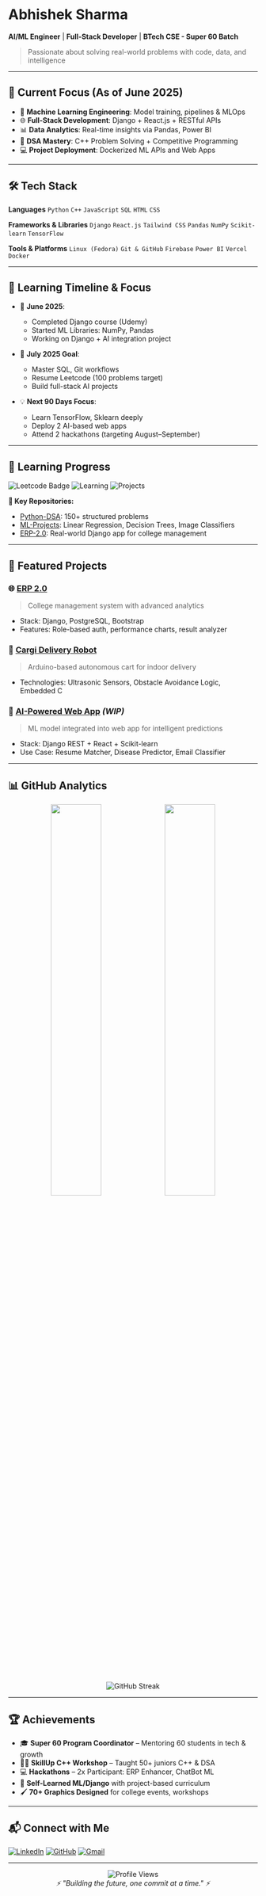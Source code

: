 # Abhishek Sharma

**AI/ML Engineer** | **Full-Stack Developer** | **BTech CSE - Super 60 Batch**

> Passionate about solving real-world problems with code, data, and intelligence

---

## 🎯 Current Focus (As of June 2025)

* 🤖 **Machine Learning Engineering**: Model training, pipelines & MLOps
* 🌐 **Full-Stack Development**: Django + React.js + RESTful APIs
* 📊 **Data Analytics**: Real-time insights via Pandas, Power BI
* 🧠 **DSA Mastery**: C++ Problem Solving + Competitive Programming
* 💻 **Project Deployment**: Dockerized ML APIs and Web Apps

---

## 🛠️ Tech Stack

**Languages**
`Python` `C++` `JavaScript` `SQL` `HTML` `CSS`

**Frameworks & Libraries**
`Django` `React.js` `Tailwind CSS` `Pandas` `NumPy` `Scikit-learn` `TensorFlow`

**Tools & Platforms**
`Linux (Fedora)` `Git & GitHub` `Firebase` `Power BI` `Vercel` `Docker`

---

## 🚧 Learning Timeline & Focus

* 📌 **June 2025**:

  * Completed Django course (Udemy)
  * Started ML Libraries: NumPy, Pandas
  * Working on Django + AI integration project

* 🧱 **July 2025 Goal**:

  * Master SQL, Git workflows
  * Resume Leetcode (100 problems target)
  * Build full-stack AI projects

* 💡 **Next 90 Days Focus**:

  * Learn TensorFlow, Sklearn deeply
  * Deploy 2 AI-based web apps
  * Attend 2 hackathons (targeting August–September)

---

## 🧠 Learning Progress

![Leetcode Badge](https://img.shields.io/badge/DSA_Problems_Solved-150+-brightgreen?style=for-the-badge\&logo=leetcode)
![Learning](https://img.shields.io/badge/Currently_Learning-Machine_Learning-blue?style=for-the-badge)
![Projects](https://img.shields.io/badge/Projects_Completed-10+-orange?style=for-the-badge)

**📌 Key Repositories:**

* [Python-DSA](https://github.com/Pixelated-Sage/Python-DSA): 150+ structured problems
* [ML-Projects](https://github.com/Pixelated-Sage/ML-Projects): Linear Regression, Decision Trees, Image Classifiers
* [ERP-2.0](https://github.com/Pixelated-Sage/ERP-2.0): Real-world Django app for college management

---

## 🚀 Featured Projects

### 🌐 [ERP 2.0](https://github.com/Pixelated-Sage/ERP-2.0)

> College management system with advanced analytics

* Stack: Django, PostgreSQL, Bootstrap
* Features: Role-based auth, performance charts, result analyzer

### 🤖 [Cargi Delivery Robot](https://github.com/Pixelated-Sage/Cargi-Robot)

> Arduino-based autonomous cart for indoor delivery

* Technologies: Ultrasonic Sensors, Obstacle Avoidance Logic, Embedded C

### 🧠 [AI-Powered Web App](https://github.com/Pixelated-Sage/AI-Web-App) *(WIP)*

> ML model integrated into web app for intelligent predictions

* Stack: Django REST + React + Scikit-learn
* Use Case: Resume Matcher, Disease Predictor, Email Classifier

---

## 📊 GitHub Analytics

<p align="center">
  <img width="45%" src="https://github-readme-stats.vercel.app/api?username=Pixelated-Sage&show_icons=true&theme=radical" />
  <img width="45%" src="https://github-readme-stats.vercel.app/api/top-langs/?username=Pixelated-Sage&layout=compact&theme=radical" />
  <br><br>
  <img src="https://github-readme-streak-stats.herokuapp.com/?user=Pixelated-Sage&theme=radical" alt="GitHub Streak"/>
</p>

---

## 🏆 Achievements

* 🎓 **Super 60 Program Coordinator** – Mentoring 60 students in tech & growth
* 👨‍🏫 **SkillUp C++ Workshop** – Taught 50+ juniors C++ & DSA
* 💻 **Hackathons** – 2x Participant: ERP Enhancer, ChatBot ML
* 🧠 **Self-Learned ML/Django** with project-based curriculum
* 🖌️ **70+ Graphics Designed** for college events, workshops

---

## 📬 Connect with Me

[![LinkedIn](https://img.shields.io/badge/LinkedIn-abhisheksharma-blue?style=for-the-badge\&logo=linkedin)](https://www.linkedin.com/in/abhishek-sharma-080b2530b/)
[![GitHub](https://img.shields.io/badge/GitHub-Pixelated--Sage-black?style=for-the-badge\&logo=github)](https://github.com/Pixelated-Sage)
[![Gmail](https://img.shields.io/badge/Gmail-abhishek.sharma%40gmail.com-red?style=for-the-badge\&logo=gmail)](mailto:abhishek.sharma@gmail.com)

---

<div align="center">
  <img src="https://komarev.com/ghpvc/?username=Pixelated-Sage&color=blueviolet&style=flat-square&label=Profile+Views" alt="Profile Views"/>
  <br>
  <i>⚡ "Building the future, one commit at a time." ⚡</i>
</div>
